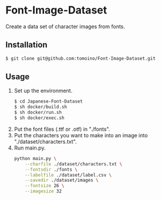 # Font-Image-Dataset
Create a data set of character images from fonts.

## Installation
```bash
$ git clone git@github.com:tomoino/Font-Image-Dataset.git
```

## Usage
1. Set up the environment.
    ```bash
    $ cd Japanese-Font-Dataset
    $ sh docker/build.sh
    $ sh docker/run.sh
    $ sh docker/exec.sh
    ```
1. Put the font files (.ttf or .otf) in "./fonts".
1. Put the characters you want to make into an image into "./dataset/characters.txt".
1. Run main.py.
    ```bash
    python main.py \
        --charfile ./dataset/characters.txt \
        --fontsdir ./fonts \
        --labelfile ./dataset/label.csv \
        --savedir ./dataset/images \
        --fontsize 26 \
        --imagesize 32
    ```

